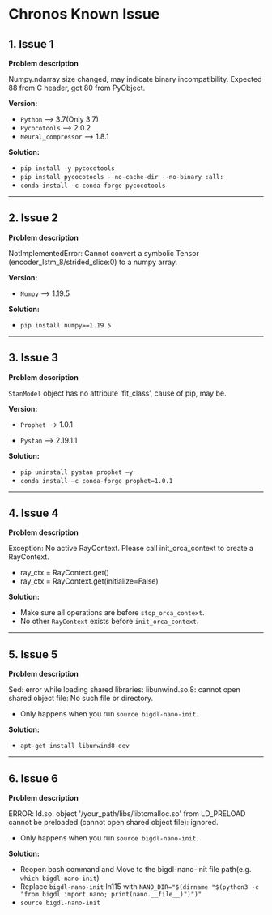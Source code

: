 # Chronos Known Issue
## **1. Issue 1**
**Problem description**

Numpy.ndarray size changed, may indicate binary incompatibility. Expected 88 from C header, got 80 from PyObject. 

**Version:**

* `Python` --> 3.7(Only 3.7)
* `Pycocotools` --> 2.0.2
* `Neural_compressor` --> 1.8.1

**Solution:**
* `pip install -y pycocotools`
* `pip install pycocotools --no-cache-dir --no-binary :all:`
* `conda install –c conda-forge pycocotools`

---------------------------

## **2. Issue 2**
**Problem description**

NotImplementedError: Cannot convert a symbolic Tensor (encoder_lstm_8/strided_slice:0) to a numpy array. 

**Version:**

* `Numpy` --> 1.19.5

**Solution:**

* `pip install numpy==1.19.5`

---------------------------

## **3. Issue 3**

**Problem description**

`StanModel` object has no attribute ‘fit_class’, cause of pip, may be. 

**Version:**

* `Prophet` --> 1.0.1

* `Pystan` --> 2.19.1.1

**Solution:**

* `pip uninstall pystan prophet –y`
* `conda install –c conda-forge prophet=1.0.1`

---------------------------

## **4. Issue 4**
**Problem description**

Exception: No active RayContext. Please call init_orca_context to create a RayContext. 
* ray_ctx = RayContext.get() 
* ray_ctx = RayContext.get(initialize=False) 

**Solution:**

* Make sure all operations are before `stop_orca_context`. 
* No other `RayContext` exists before `init_orca_context`. 

---------------------------

## **5. Issue 5**
**Problem description**

 Sed: error while loading shared libraries: libunwind.so.8: cannot open shared object file: No such file or directory.

* Only happens when you run `source bigdl-nano-init`. 

**Solution:**

* `apt-get install libunwind8-dev` 

---------------------------

## **6. Issue 6**
**Problem description**

ERROR: ld.so: object '/your_path/libs/libtcmalloc.so' from LD_PRELOAD cannot be preloaded (cannot open shared object file): ignored. 
* Only happens when you run `source bigdl-nano-init`. 

**Solution:**
* Reopen bash command and Move to the bigdl-nano-init file path(e.g. `which bigdl-nano-init`) 
* Replace `bigdl-nano-init` ln115 with `NANO_DIR="$(dirname "$(python3 -c "from bigdl import nano; print(nano.__file__)")")"`
* `source bigdl-nano-init`